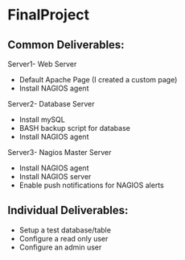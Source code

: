 # FinalProject




## Common Deliverables:

Server1- Web Server
  - Default Apache Page (I created a custom page)
  - Install NAGIOS agent
  
Server2- Database Server
  - Install mySQL
  - BASH backup script for database
  - Install NAGIOS agent
  
Server3- Nagios Master Server
  - Install NAGIOS agent
  - Install NAGIOS server
  - Enable push notifications for NAGIOS alerts
  
  
## Individual Deliverables:
  - Setup a test database/table
  - Configure a read only user
  - Configure an admin user
  
  

